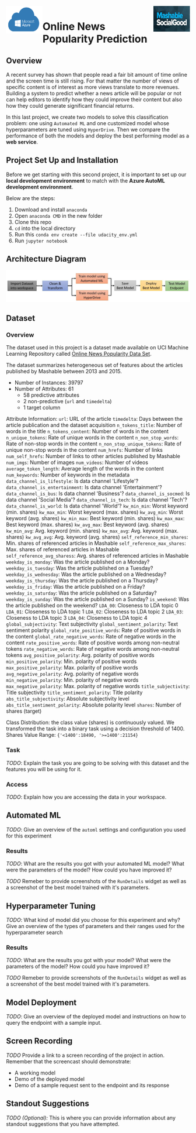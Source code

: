 <img align="left" width="100" height="75" src="https://github.com/franckess/AzureML_Capstone/blob/main/img/microsoft-azure-640x401.png">
<img align="right" width="100" height="70" src="https://github.com/franckess/AzureML_Capstone/blob/main/img/mashable.jpeg">

# Online News Popularity Prediction


## Overview

A recent survey has shown that people read a fair bit amount of time online and the screen time is still rising. For that matter the number of views of specific content is of interest as more views translate to more revenues. Building a system to predict whether a news article will be popular or not can help editors to identify how they could improve their content but also how they could generate significant financial returns.

In this last project, we create two models to solve this classification problem: one using `Automated ML` and one customized model whose hyperparameters are tuned using `HyperDrive`. Then we compare the performance of both the models and deploy the best performing model as a __web service__.

## Project Set Up and Installation

Before we get starting with this second project, it is important to set up our **local development environment** to match with the **Azure AutoML development environment**. 

Below are the steps:

1. Download and install `anaconda`
2. Open `anaconda CMD` in the new folder
3. Clone this repo
4. `cd` into the local directory
5. Run this `conda env create --file udacity_env.yml`
6. Run `jupyter notebook`

## Architecture Diagram

![](https://github.com/franckess/AzureML_Capstone/blob/main/img/architecture_diagram.jpeg)

## Dataset

### Overview

The dataset used in this project is a dataset made available on UCI Machine Learning Repository called [Online News Popularity Data Set](https://archive.ics.uci.edu/ml/datasets/Online+News+Popularity#).

The dataset summarizes heterogeneous set of features about the articles published by Mashable between 2013 and 2015.

- Number of Instances: 39797
- Number of Attributes: 61 
    - 58 predictive attributes 
    - 2 non-predictive (`url` and `timedelta`) 
    - 1 target column

Attribute Information:
`url`:                           URL of the article
`timedelta`:                     Days between the article publication and
                                 the dataset acquisition
`n_tokens_title`:                Number of words in the title
`n_tokens_content`:              Number of words in the content
`n_unique_tokens`:               Rate of unique words in the content
`n_non_stop_words`:              Rate of non-stop words in the content
`n_non_stop_unique_tokens`:      Rate of unique non-stop words in the
                                 content
`num_hrefs`:                     Number of links
`num_self_hrefs`:                Number of links to other articles
                                 published by Mashable
`num_imgs`:                      Number of images
`num_videos`:                    Number of videos
`average_token_length`:          Average length of the words in the
                                 content
`num_keywords`:                  Number of keywords in the metadata
`data_channel_is_lifestyle`:     Is data channel 'Lifestyle'?
`data_channel_is_entertainment`: Is data channel 'Entertainment'?
`data_channel_is_bus`:           Is data channel 'Business'?
`data_channel_is_socmed`:        Is data channel 'Social Media'?
`data_channel_is_tech`:          Is data channel 'Tech'?
`data_channel_is_world`:         Is data channel 'World'?
`kw_min_min`:                    Worst keyword (min. shares)
`kw_max_min`:                    Worst keyword (max. shares)
`kw_avg_min`:                    Worst keyword (avg. shares)
`kw_min_max`:                    Best keyword (min. shares)
`kw_max_max`:                    Best keyword (max. shares)
`kw_avg_max`:                    Best keyword (avg. shares)
`kw_min_avg`:                    Avg. keyword (min. shares)
`kw_max_avg`:                    Avg. keyword (max. shares)
`kw_avg_avg`:                    Avg. keyword (avg. shares)
`self_reference_min_shares`:     Min. shares of referenced articles in
                                 Mashable
`self_reference_max_shares`:     Max. shares of referenced articles in
                                 Mashable
`self_reference_avg_sharess`:    Avg. shares of referenced articles in
                                 Mashable
`weekday_is_monday`:             Was the article published on a Monday?
`weekday_is_tuesday`:            Was the article published on a Tuesday?
`weekday_is_wednesday`:          Was the article published on a Wednesday?
`weekday_is_thursday`:           Was the article published on a Thursday?
`weekday_is_friday`:             Was the article published on a Friday?
`weekday_is_saturday`:           Was the article published on a Saturday?
`weekday_is_sunday`:             Was the article published on a Sunday?
`is_weekend`:                    Was the article published on the weekend?
`LDA_00`:                        Closeness to LDA topic 0
`LDA_01`:                        Closeness to LDA topic 1
`LDA_02`:                        Closeness to LDA topic 2
`LDA_03`:                        Closeness to LDA topic 3
`LDA_04`:                        Closeness to LDA topic 4
`global_subjectivity`:           Text subjectivity
`global_sentiment_polarity`:     Text sentiment polarity
`global_rate_positive_words`:    Rate of positive words in the content
`global_rate_negative_words`:    Rate of negative words in the content
`rate_positive_words`:           Rate of positive words among non-neutral
                                 tokens
`rate_negative_words`:           Rate of negative words among non-neutral
                                 tokens
`avg_positive_polarity`:         Avg. polarity of positive words
`min_positive_polarity`:         Min. polarity of positive words
`max_positive_polarity`:         Max. polarity of positive words
`avg_negative_polarity`:         Avg. polarity of negative  words
`min_negative_polarity`:         Min. polarity of negative  words
`max_negative_polarity`:         Max. polarity of negative  words
`title_subjectivity`:            Title subjectivity
`title_sentiment_polarity`:      Title polarity
`abs_title_subjectivity`:        Absolute subjectivity level
`abs_title_sentiment_polarity`:  Absolute polarity level
`shares`:                        Number of shares (target)

Class Distribution: the class value (shares) is continuously valued. We transformed the task into a binary task using a decision threshold of 1400.
Shares Value Range: `{'<1400':18490, '>=1400':21154}`

### Task
*TODO*: Explain the task you are going to be solving with this dataset and the features you will be using for it.

### Access
*TODO*: Explain how you are accessing the data in your workspace.

## Automated ML
*TODO*: Give an overview of the `automl` settings and configuration you used for this experiment

### Results
*TODO*: What are the results you got with your automated ML model? What were the parameters of the model? How could you have improved it?

*TODO* Remeber to provide screenshots of the `RunDetails` widget as well as a screenshot of the best model trained with it's parameters.

## Hyperparameter Tuning
*TODO*: What kind of model did you choose for this experiment and why? Give an overview of the types of parameters and their ranges used for the hyperparameter search


### Results
*TODO*: What are the results you got with your model? What were the parameters of the model? How could you have improved it?

*TODO* Remeber to provide screenshots of the `RunDetails` widget as well as a screenshot of the best model trained with it's parameters.

## Model Deployment
*TODO*: Give an overview of the deployed model and instructions on how to query the endpoint with a sample input.

## Screen Recording
*TODO* Provide a link to a screen recording of the project in action. Remember that the screencast should demonstrate:
- A working model
- Demo of the deployed  model
- Demo of a sample request sent to the endpoint and its response

## Standout Suggestions
*TODO (Optional):* This is where you can provide information about any standout suggestions that you have attempted.
